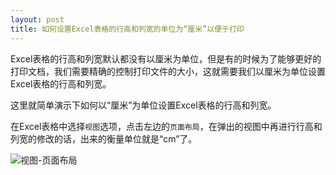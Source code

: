 ```yaml
---
layout: post
title: 如何设置Excel表格的行高和列宽的单位为“厘米”以便于打印
---
```


Excel表格的行高和列宽默认都没有以厘米为单位，但是有的时候为了能够更好的打印文档，我们需要精确的控制打印文件的大小，这就需要我们以厘米为单位设置Excel表格的行高和列宽。

这里就简单演示下如何以“厘米”为单位设置Excel表格的行高和列宽。

在Excel表格中选择`视图`选项，点击左边的`页面布局`，在弹出的视图中再进行行高和列宽的修改的话，出来的衡量单位就是“cm”了。

![视图-页面布局](http://7xqrll.com1.z0.glb.clouddn.com/2017-03-09%2010%2016%2046-%E9%80%89%E6%8B%A9%E9%A1%B5%E9%9D%A2%E5%B8%83%E5%B1%80.png)
